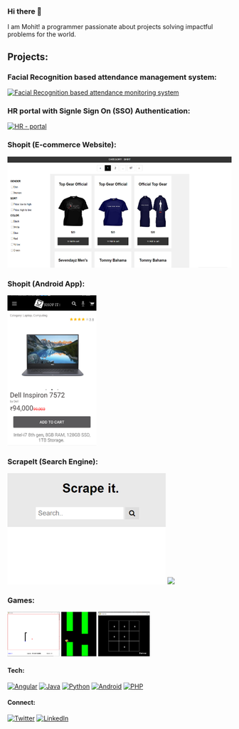 ### Hi there 👋
I am Mohit! a programmer passionate about projects solving impactful problems for the world.


<h2>Projects:</h2>

<h3>Facial Recognition based attendance management system: </h3>
<a href="https://github.com/MohitSinghvi/faceId-attendance-ui"  >
  <img src="https://github.com/MohitSinghvi/MohitSinghvi/assets/35193178/848e216f-9a68-4ae3-813a-163cf2ee83a1"          
                                                          height="225" title="Facial Recognition based attendance monitoring system">
</a>
<br>
<h3>HR portal with Signle Sign On (SSO) Authentication:</h3>
<a href="https://github.com/MohitSinghvi/hr-portal-gs" >
<img  height="300" alt="HR - portal" src="https://github.com/MohitSinghvi/MohitSinghvi/assets/35193178/73180b1d-7681-4929-9aee-2ea38664599c" title="HR - portal"></a>      

<h3>Shopit (E-commerce Website):</h3>
<a href="https://github.com/MohitSinghvi/ShopItWeb"  ><img src="https://github.com/MohitSinghvi/ShopItWeb/raw/master/Screenshots/resultpage.PNG?raw=true"          
                                                          height="250" title="Shopit (E-commerce Website)"></a>


  <h3>Shopit (Android App):</h3>
   <a href="https://github.com/MohitSinghvi/ShopitApp" ><img src="https://github.com/MohitSinghvi/ShopitApp/raw/master/Screenshots/ShopitApp-01.png?raw=true"         
                                                          width="200" title="Shopit App"></a>


  <h3>ScrapeIt (Search Engine):</h3>
  <a href="https://github.com/MohitSinghvi/Scraper-and-Searcher" ><img src="https://github.com/MohitSinghvi/Scraper-and-Searcher/raw/master/Screenshots/main-page.PNG?raw=true" 
                                                          height="250" title="Basic Search Engine"></a>

<img  width="400" src="https://github.com/MohitSinghvi/MohitSinghvi/assets/35193178/ac5818e2-5881-4ebd-8cbe-ada9182c1ff7">


 <h3>Games:</h3>                       
 <a href="https://github.com/MohitSinghvi/The-Snake" ><img src="https://github.com/MohitSinghvi/The-Snake/raw/master/Snake_screenshot.PNG?raw=true"  height="100" 
                                                          title="The Snake"></a>
 <a href="https://github.com/MohitSinghvi/Flappy-Bird" ><img src="https://github.com/MohitSinghvi/Flappy-Bird/raw/master/Flappy-Screenshot.PNG?raw=true"  height="100"
                                                            title="Flappy Bird"></a>
 <a href="https://github.com/MohitSinghvi/TicTacToe" ><img src="https://github.com/MohitSinghvi/TicTacToe/raw/master/tictactoeScreenshot.PNG?raw=true"  height="100"
                                                          title="TicTacToe"></a>
<!-- <a href="https://github.com/MohitSinghvi/Mario" ><img src="https://github.com/MohitSinghvi/Mario/raw/master/mario_screenshot.PNG?raw=true"  height="100"
                                                      title="Mario"></a>
-->
<h4>Tech:</h4>
<a href="#" ><img src="https://angular.io/assets/images/logos/angular/angular.png" height="30" title="Angular"></a>
<a href="#" ><img src="https://plumbr.io/app/uploads/2019/06/java.png" height="30" title="Java"></a>
  <a href="#" ><img src="https://cdn3.iconfinder.com/data/icons/logos-and-brands-adobe/512/267_Python-512.png" height="30"
                                                  title="Python"></a>
  <a href="#" ><img src="https://source.android.com/setup/images/Android_symbol_green_RGB.png" height="30"
                                                  title="Android"></a>
  <a href="#" ><img src="https://www.php.net/images/logos/php-logo.svg" height="25"
                                                  title="PHP"></a>
                                               
<h4>Connect:</h4>

<a href="https://twitter.com/mohitsinghvi_" target="_blank" ><img src="https://cdn.iconscout.com/icon/free/png-256/twitter-213-569318.png"  height="25"
                                                  title="Twitter"></a>  <a href="https://www.linkedin.com/in/imohitsinghvi" ><img src = "https://content.linkedin.com/content/dam/me/business/en-us/amp/brand-site/v2/bg/LI-Bug.svg.original.svg" height="25" title="LinkedIn"></a>
                                                  
                                                  
</br>

<!--
**MohitSinghvi/MohitSinghvi** is a ✨ _special_ ✨ repository because its `README.md` (this file) appears on your GitHub profile.

Here are some ideas to get you started:

- 🔭 I’m currently working on ...
- 🌱 I’m currently learning ...
- 👯 I’m looking to collaborate on ...
- 🤔 I’m looking for help with ...
- 💬 Ask me about ...
- 📫 How to reach me: ...
- 😄 Pronouns: ...
- ⚡ Fun fact: ...
-->
